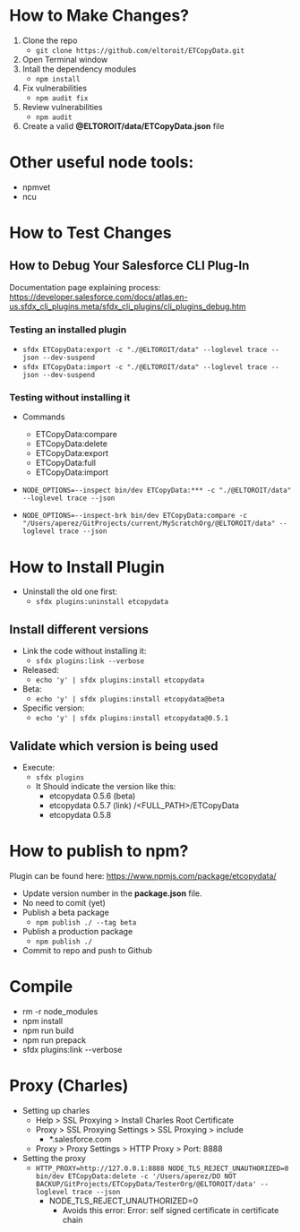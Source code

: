 # How to Make Changes?

1. Clone the repo
    - `git clone https://github.com/eltoroit/ETCopyData.git`
2. Open Terminal window
3. Intall the dependency modules
    - `npm install`
4. Fix vulnerabilities
    - `npm audit fix`
5. Review vulnerabilities
    - `npm audit`
6. Create a valid **@ELTOROIT/data/ETCopyData.json** file

# Other useful node tools:

- npmvet
- ncu

# How to Test Changes

## How to Debug Your Salesforce CLI Plug-In

Documentation page explaining process:
https://developer.salesforce.com/docs/atlas.en-us.sfdx_cli_plugins.meta/sfdx_cli_plugins/cli_plugins_debug.htm

### Testing an installed plugin

- `sfdx ETCopyData:export -c "./@ELTOROIT/data" --loglevel trace --json --dev-suspend`
- `sfdx ETCopyData:import -c "./@ELTOROIT/data" --loglevel trace --json --dev-suspend`

### Testing without installing it

- Commands
    - ETCopyData:compare
    - ETCopyData:delete
    - ETCopyData:export
    - ETCopyData:full
    - ETCopyData:import

- `NODE_OPTIONS=--inspect bin/dev ETCopyData:*** -c "./@ELTOROIT/data" --loglevel trace --json`
- `NODE_OPTIONS=--inspect-brk bin/dev ETCopyData:compare -c "/Users/aperez/GitProjects/current/MyScratchOrg/@ELTOROIT/data" --loglevel trace --json`

# How to Install Plugin

- Uninstall the old one first:
    - `sfdx plugins:uninstall etcopydata`

## Install different versions

- Link the code without installing it:
    - `sfdx plugins:link --verbose`
- Released:
    - `echo 'y' | sfdx plugins:install etcopydata`
- Beta:
    - `echo 'y' | sfdx plugins:install etcopydata@beta`
- Specific version:
    - `echo 'y' | sfdx plugins:install etcopydata@0.5.1`

## Validate which version is being used

- Execute:
    - `sfdx plugins`
    - It Should indicate the version like this:
        - etcopydata 0.5.6 (beta)
        - etcopydata 0.5.7 (link) /<FULL_PATH>/ETCopyData
        - etcopydata 0.5.8

# How to publish to npm?

Plugin can be found here: https://www.npmjs.com/package/etcopydata/

- Update version number in the **package.json** file.
- No need to comit (yet)
- Publish a beta package
    - `npm publish ./ --tag beta`
- Publish a production package
    - `npm publish ./`
- Commit to repo and push to Github

# Compile

- rm -r node_modules
- npm install
- npm run build 
- npm run prepack 
- sfdx plugins:link --verbose

# Proxy (Charles)

- Setting up charles
    - Help > SSL Proxying > Install Charles Root Certificate
    - Proxy > SSL Proxying Settings > SSL Proxying > include
        - \*.salesforce.com
    - Proxy > Proxy Settings > HTTP Proxy > Port: 8888
- Setting the proxy
    - `HTTP_PROXY=http://127.0.0.1:8888 NODE_TLS_REJECT_UNAUTHORIZED=0 bin/dev ETCopyData:delete -c '/Users/aperez/DO NOT BACKUP/GitProjects/ETCopyData/TesterOrg/@ELTOROIT/data' --loglevel trace --json`
        - NODE_TLS_REJECT_UNAUTHORIZED=0
            - Avoids this error: Error: self signed certificate in certificate chain